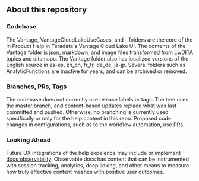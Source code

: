 ## About this repository

### Codebase
The Vantage, VantageCloudLakeUseCases, and _  folders are the core of the In Product Help in Teradata's Vantage Cloud Lake UI.
The contents of the Vantage folder is json, markdown, and image files transformed from LwDITA topics and ditamaps. The Vantage folder also has localized versions of the English source in es-es, zh_cn, fr_fr, de_de, ja-jp. 
Several folders such as AnalyticFunctions are inactive for years, and can be archived or removed.

### Branches, PRs, Tags
The codebase does not currently use release labels or tags. 
The tree uses the master branch, and content-based updates replace what was last committed and pushed. 
Otherwise, no branching is currently used specifically  or only for the help content in this repo. 
Proposed code changes in configurations, such as to the workflow automation, use PRs. 

### Looking Ahead
Future UX integrations of the help expeience may include or implement [docs observability](https://passo.uno/docs-observability-do11y/). 
Observable docs has content that can be instrumented with session tracking, analytics, deep linking, and other means to measure how truly effective content meshes with positive user outcomes. 
